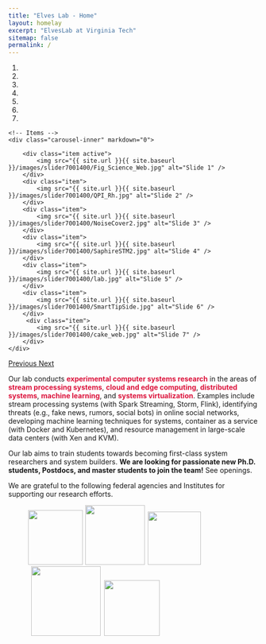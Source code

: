 ```yaml
---
title: "Elves Lab - Home"
layout: homelay
excerpt: "ElvesLab at Virginia Tech"
sitemap: false
permalink: /
---
```


<div markdown="0" id="carousel" class="carousel slide" data-ride="carousel" data-interval="5000" data-pause="hover" >
    <!-- Menu -->
    <ol class="carousel-indicators">
        <li data-target="#carousel" data-slide-to="0" class="active"></li>
        <li data-target="#carousel" data-slide-to="1"></li>
        <li data-target="#carousel" data-slide-to="2"></li>
        <li data-target="#carousel" data-slide-to="3"></li>
        <li data-target="#carousel" data-slide-to="4"></li>
        <li data-target="#carousel" data-slide-to="5"></li>
        <li data-target="#carousel" data-slide-to="6"></li>
    </ol>

    <!-- Items -->
    <div class="carousel-inner" markdown="0">

        <div class="item active">
            <img src="{{ site.url }}{{ site.baseurl }}/images/slider7001400/Fig_Science_Web.jpg" alt="Slide 1" />
        </div>
        <div class="item">
            <img src="{{ site.url }}{{ site.baseurl }}/images/slider7001400/QPI_Rh.jpg" alt="Slide 2" />
        </div>
        <div class="item">
            <img src="{{ site.url }}{{ site.baseurl }}/images/slider7001400/NoiseCover2.jpg" alt="Slide 3" />
        </div>
        <div class="item">
            <img src="{{ site.url }}{{ site.baseurl }}/images/slider7001400/SaphireSTM2.jpg" alt="Slide 4" />
        </div>
        <div class="item">
            <img src="{{ site.url }}{{ site.baseurl }}/images/slider7001400/lab.jpg" alt="Slide 5" />
        </div>
        <div class="item">
            <img src="{{ site.url }}{{ site.baseurl }}/images/slider7001400/SmartTipSide.jpg" alt="Slide 6" />
        </div>       
         <div class="item">
            <img src="{{ site.url }}{{ site.baseurl }}/images/slider7001400/cake_web.jpg" alt="Slide 7" />
        </div>
    </div>
  <a class="left carousel-control" href="#carousel" role="button" data-slide="prev">
    <span class="glyphicon glyphicon-chevron-left" aria-hidden="true"></span>
    <span class="sr-only">Previous</span>
  </a>
  <a class="right carousel-control" href="#carousel" role="button" data-slide="next">
    <span class="glyphicon glyphicon-chevron-right" aria-hidden="true"></span>
    <span class="sr-only">Next</span>
  </a>
</div>

Our lab conducts <span style="color:#DC143C">**experimental computer systems research**</span> in the areas of <span style="color:#DC143C">**stream processing systems**</span>, <span style="color:#DC143C">**cloud and edge computing**</span>, <span style="color:#DC143C">**distributed systems**</span>, <span style="color:#DC143C">**machine learning**</span>, and <span style="color:#DC143C">**systems virtualization**</span>. Examples include stream processing systems (with Spark Streaming, Storm, Flink), identifying threats (e.g., fake news, rumors, social bots) in online social networks, developing machine learning techniques for systems, container as a service (with Docker and Kubernetes), and resource management in large-scale data centers (with Xen and KVM).

Our lab aims to train students towards becoming first-class system researchers and system builders. **We are looking for passionate new Ph.D. students, Postdocs, and master students to join the team!** See openings.

We are grateful to the following federal agencies and Institutes for supporting our research efforts.

<figure class="fourth">
  <img src="{{ site.url }}{{ site.baseurl }}/images/logopic/vt.jpeg" style="width: 110px">
  <img src="{{ site.url }}{{ site.baseurl }}/images/logopic/NSF.png" style="width: 120px; margin-left: 1px">
  <img src="{{ site.url }}{{ site.baseurl }}/images/logopic/dod.svg" style="width: 107px; margin-left: 2px">
  <img src="{{ site.url }}{{ site.baseurl }}/images/logopic/cf.png" style="width: 140px; margin-left: 6px">
  <img src="{{ site.url }}{{ site.baseurl }}/images/logopic/lyrasis.png" style="width: 112px; margin-left: 3px">
</figure>
